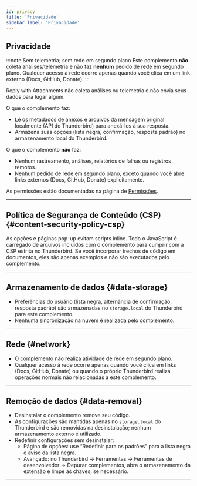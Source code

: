 ```yaml
---
id: privacy
title: 'Privacidade'
sidebar_label: 'Privacidade'
---
```


## Privacidade

:::note Sem telemetria; sem rede em segundo plano
Este complemento **não** coleta análises/telemetria e não faz **nenhum** pedido de rede em segundo plano. Qualquer acesso à rede ocorre apenas quando você clica em um link externo (Docs, GitHub, Donate).
:::

Reply with Attachments não coleta análises ou telemetria e não envia seus dados para lugar algum.

O que o complemento faz:

- Lê os metadados de anexos e arquivos da mensagem original localmente (API do Thunderbird) para anexá-los à sua resposta.
- Armazena suas opções (lista negra, confirmação, resposta padrão) no armazenamento local do Thunderbird.

O que o complemento **não** faz:

- Nenhum rastreamento, análises, relatórios de falhas ou registros remotos.
- Nenhum pedido de rede em segundo plano, exceto quando você abre links externos (Docs, GitHub, Donate) explicitamente.

As permissões estão documentadas na página de [Permissões](permissions).

---

## Política de Segurança de Conteúdo (CSP) {#content-security-policy-csp}

As opções e páginas pop-up evitam scripts inline. Todo o JavaScript é carregado de arquivos incluídos com o complemento para cumprir com a CSP estrita no Thunderbird. Se você incorporar trechos de código em documentos, eles são apenas exemplos e não são executados pelo complemento.

---

## Armazenamento de dados {#data-storage}

- Preferências do usuário (lista negra, alternância de confirmação, resposta padrão) são armazenadas no `storage.local` do Thunderbird para este complemento.
- Nenhuma sincronização na nuvem é realizada pelo complemento.

---

## Rede {#network}

- O complemento não realiza atividade de rede em segundo plano.
- Qualquer acesso à rede ocorre apenas quando você clica em links (Docs, GitHub, Donate) ou quando o próprio Thunderbird realiza operações normais não relacionadas a este complemento.

---

## Remoção de dados {#data-removal}

- Desinstalar o complemento remove seu código.
- As configurações são mantidas apenas no `storage.local` do Thunderbird e são removidas na desinstalação; nenhum armazenamento externo é utilizado.
- Redefinir configurações sem desinstalar:
  - Página de opções: use “Redefinir para os padrões” para a lista negra e aviso da lista negra.
  - Avançado: no Thunderbird → Ferramentas → Ferramentas de desenvolvedor → Depurar complementos, abra o armazenamento da extensão e limpe as chaves, se necessário.

---
